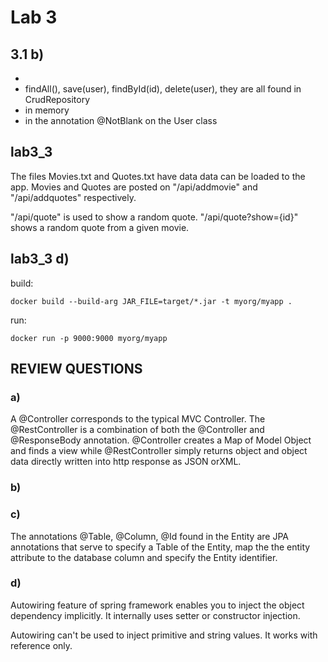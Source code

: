 # Lab 3

## 3.1 b)

- 
- findAll(), save(user), findById(id), delete(user), they are all found in CrudRepository
- in memory
- in the annotation @NotBlank on the User class


## lab3_3

The files Movies.txt and Quotes.txt have data data can be loaded to the app.
Movies and Quotes are posted on "/api/addmovie" and "/api/addquotes" respectively.

"/api/quote" is used to show a random quote. "/api/quote?show={id}" shows a random quote from a given movie.



## lab3_3 d)

build:

	docker build --build-arg JAR_FILE=target/*.jar -t myorg/myapp .
	
run:

	docker run -p 9000:9000 myorg/myapp


## REVIEW QUESTIONS

### a)

A @Controller corresponds to the typical MVC Controller.
The @RestController is a combination of both the @Controller and @ResponseBody annotation.
@Controller creates a Map of Model Object and finds a view while @RestController simply returns object and object data directly written into http response as JSON orXML.  

### b)


### c)

The annotations @Table, @Column, @Id found in the Entity are JPA annotations that serve to specify a Table of the Entity, map the the entity attribute to the database column and specify the Entity identifier.

### d)

Autowiring feature of spring framework enables you to inject the object dependency implicitly. It internally uses setter or constructor injection.

Autowiring can't be used to inject primitive and string values. It works with reference only.
